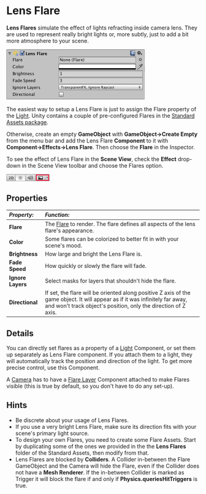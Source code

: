 Lens Flare
==========


__Lens Flares__ simulate the effect of lights refracting inside camera lens. They are used to represent really bright lights or, more subtly, just to add a bit more atmosphere to your scene.


![](../uploads/Main/Inspector-LensFlare.png) 

The easiest way to setup a Lens Flare is just to assign the Flare property of the [Light](class-Light). Unity contains a couple of pre-configured Flares in the [Standard Assets package](AssetTypes#Standard).

Otherwise, create an empty __GameObject__ with __GameObject-&gt;Create Empty__ from the menu bar and add the Lens Flare __Component__ to it with __Component-&gt;Effects-&gt;Lens Flare__. Then choose the __Flare__ in the Inspector.

To see the effect of Lens Flare in the __Scene View__, check the __Effect__ drop-down in the Scene View toolbar and choose the Flares option.


![Enable the Fx button to view Lens Flares in the Scene View](../uploads/Main/LensFlare-FXButton.png) 


Properties
----------



|**_Property:_** |**_Function:_** |
|:---|:---|
|__Flare__ |The [Flare](class-Flare) to render. The flare defines all aspects of the lens flare's appearance. |
|__Color__ |Some flares can be colorized to better fit in with your scene's mood. |
|__Brightness__ |How large and bright the Lens Flare is. |
|__Fade Speed__ |How quickly or slowly the flare will fade. |
|__Ignore Layers__ |Select masks for layers that shouldn't hide the flare. |
|__Directional__ |If set, the flare will be oriented along positive Z axis of the game object. It will appear as if it was infinitely far away, and won't track object's position, only the direction of Z axis. |


Details
-------


You can directly set flares as a property of a [Light](class-Light) Component, or set them up separately as Lens Flare component. If you attach them to a light, they will automatically track the position and direction of the light. To get more precise control, use this Component.

A [Camera](class-Camera) has to have a [Flare Layer](class-FlareLayer) Component attached to make Flares visible (this is true by default, so you don't have to do any set-up).


Hints
-----



* Be discrete about your usage of Lens Flares.
* If you use a very bright Lens Flare, make sure its direction fits with your scene's primary light source.
* To design your own Flares, you need to create some Flare Assets. Start by duplicating some of the ones we provided in the the __Lens Flares__ folder of the Standard Assets, then modify from that.
* Lens Flares are blocked by __Colliders__. A Collider in-between the Flare GameObject and the Camera will hide the Flare, even if the Collider does not have a __Mesh Renderer__. If the in-between Collider is marked as Trigger it will block the flare if and only if __Physics.queriesHitTriggers__ is true.
